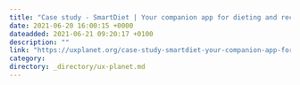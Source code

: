 ```yaml
---
title: "Case study - SmartDiet | Your companion app for dieting and recipes [part 1]"
date: 2021-06-20 16:00:15 +0000
dateadded: 2021-06-21 09:20:17 +0100
description: ""
link: "https://uxplanet.org/case-study-smartdiet-your-companion-app-for-dieting-and-recipes-part-1-8f0b2c381fb?source=rss----819cc2aaeee0---4"
category:
directory: _directory/ux-planet.md
---
```

